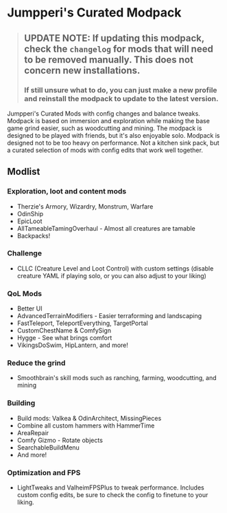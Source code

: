 # Jumpperi's Curated Modpack

> ## UPDATE NOTE: If updating this modpack, check the `changelog` for mods that will need to be removed manually. This does not concern new installations.
> ### If still unsure what to do, you can just make a new profile and reinstall the modpack to update to the latest version.

Jumpperi's Curated Mods with config changes and balance tweaks. Modpack is based on immersion and exploration while making the base game grind easier, such as woodcutting and mining. The modpack is designed to be played with friends, but it's also enjoyable solo. Modpack is designed not to be too heavy on performance. Not a kitchen sink pack, but a curated selection of mods with config edits that work well together.

## Modlist

### Exploration, loot and content mods
- Therzie's Armory, Wizardry, Monstrum, Warfare
- OdinShip
- EpicLoot
- AllTameableTamingOverhaul - Almost all creatures are tamable
- Backpacks!

### Challenge
- CLLC (Creature Level and Loot Control) with custom settings (disable creature YAML if playing solo, or you can also adjust to your liking)

### QoL Mods
- Better UI
- AdvancedTerrainModifiers - Easier terraforming and landscaping
- FastTeleport, TeleportEverything, TargetPortal
- CustomChestName & ComfySign
- Hygge - See what brings comfort
- VikingsDoSwim, HipLantern, and more!

### Reduce the grind
- Smoothbrain's skill mods such as ranching, farming, woodcutting, and mining

### Building
- Build mods: Valkea & OdinArchitect, MissingPieces
- Combine all custom hammers with HammerTime
- AreaRepair
- Comfy Gizmo - Rotate objects
- SearchableBuildMenu
- And more!

### Optimization and FPS
- LightTweaks and ValheimFPSPlus to tweak performance. Includes custom config edits, be sure to check the config to finetune to your liking.